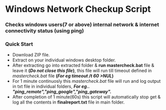 # Windows Network Checkup Script

### Checks windows users(7 or above) internal network &amp; internet connectivity status (using ping) 

### Quick Start

- 	Download ZIP file.
- 	Extract on your individual windows desktop folder.
- 	After extracting go into extracted folder & **run mastercheck.bat** file & leave it **(*Do not close this file*)**, this file will run till timeout defined in 	*mastercheck.bat* file **(*For eg timeout /t 60 >NUL*)**
- 	For 1 minute continuosly this *mastercheck.bat* file will run and log output in txt file in individual folders,
	***For eg.. "ping_remote","ping_google","ping_gateway".***
- 	After completion of 1 minute(60s) this script will automatically stop get & log all the contents in **finalreport.txt** file in main folder.
